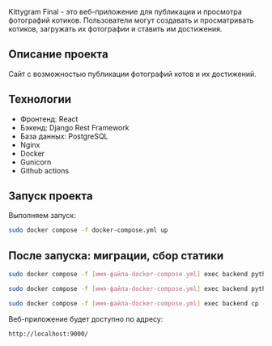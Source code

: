 Kittygram Final - это веб-приложение для публикации и просмотра фотографий котиков. Пользователи могут создавать и просматривать котиков, загружать их фотографии и ставить им достижения.


## Описание проекта

Сайт с возможностью публикации фотографий котов и их достижений.

## Технологии

- Фронтенд: React
- Бэкенд: Django Rest Framework
- База данных: PostgreSQL
- Nginx
- Docker
- Gunicorn
- Github actions


## Запуск проекта

Выполняем запуск:

```bash
sudo docker compose -f docker-compose.yml up
```

## После запуска: миграции, сбор статики



```bash
sudo docker compose -f [имя-файла-docker-compose.yml] exec backend python manage.py migrate

sudo docker compose -f [имя-файла-docker-compose.yml] exec backend python manage.py collectstatic

sudo docker compose -f [имя-файла-docker-compose.yml] exec backend cp -r /app/collected_static/. /backend_static/static/
```

Веб-приложение будет доступно по адресу:

```
http://localhost:9000/
```
